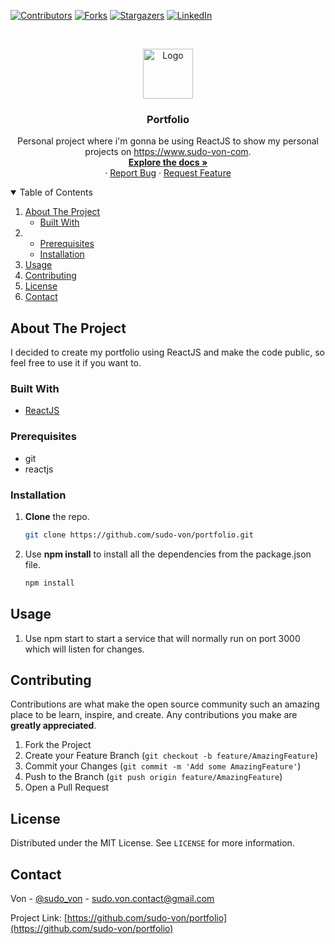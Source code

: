 [![Contributors][contributors-shield]][contributors-url]
[![Forks][forks-shield]][forks-url]
[![Stargazers][stars-shield]][stars-url]
[![LinkedIn][linkedin-shield]][linkedin-url]

<br />
<p align="center">
  <a>
    <img src="https://orbitalsol.net/images/react_heart.gif" alt="Logo" width="80" height="80">
  </a>

  <h3 align="center">Portfolio</h3>

  <p align="center">
    Personal project where i'm gonna be using ReactJS to show my personal projects on <a href="https://www.sudo-von.com" target="_blank">https://www.sudo-von-com</a>. 
    <br />
    <a href="https://github.com/sudo-von/portfolio"><strong>Explore the docs »</strong></a>
    <br />
    ·
    <a href="https://github.com/sudo-von/portfolio/issues">Report Bug</a>
    ·
    <a href="https://github.com/sudo-von/portfolio/issues">Request Feature</a>
  </p>
</p>

<details open="open">
  <summary>Table of Contents</summary>
  <ol>
    <li>
      <a href="#about-the-project">About The Project</a>
      <ul>
        <li><a href="#built-with">Built With</a></li>
      </ul>
    </li>
    <li>
      <ul>
        <li><a href="#prerequisites">Prerequisites</a></li>
        <li><a href="#installation">Installation</a></li>
      </ul>
    </li>
    <li><a href="#usage">Usage</a></li>
    <li><a href="#contributing">Contributing</a></li>
    <li><a href="#license">License</a></li>
    <li><a href="#contact">Contact</a></li>
  </ol>
</details>



<!-- ABOUT THE PROJECT -->
## About The Project

I decided to create my portfolio using ReactJS and make the code public, so feel free to use it if you want to.

### Built With

* [ReactJS](https://reactjs.org/)

### Prerequisites

* git
* reactjs

### Installation

1. <b>Clone</b> the repo.
   ```sh
   git clone https://github.com/sudo-von/portfolio.git
   ```
2. Use <b>npm install</b> to install all the dependencies from the package.json file.
   ```sh
   npm install
   ```
  
<!-- USAGE EXAMPLES -->
## Usage

1. Use npm start to start a service that will normally run on port 3000 which will listen for changes.

<!-- CONTRIBUTING -->
## Contributing

Contributions are what make the open source community such an amazing place to be learn, inspire, and create. Any contributions you make are **greatly appreciated**.

1. Fork the Project
2. Create your Feature Branch (`git checkout -b feature/AmazingFeature`)
3. Commit your Changes (`git commit -m 'Add some AmazingFeature'`)
4. Push to the Branch (`git push origin feature/AmazingFeature`)
5. Open a Pull Request

<!-- LICENSE -->
## License

Distributed under the MIT License. See `LICENSE` for more information.

<!-- CONTACT -->
## Contact

Von - [@sudo_von](https://twitter.com/sudo_von) - sudo.von.contact@gmail.com

Project Link: [https://github.com/sudo-von/portfolio](https://github.com/sudo-von/portfolio)


<!-- MARKDOWN LINKS & IMAGES -->
<!-- https://www.markdownguide.org/basic-syntax/#reference-style-links -->
[contributors-shield]: https://img.shields.io/github/contributors/sudo-von/portfolio.svg?style=for-the-badge
[contributors-url]: https://github.com/sudo-von/portfolio/graphs/contributors
[forks-shield]: https://img.shields.io/github/forks/sudo-von/portfolio.svg?style=for-the-badge
[forks-url]: https://github.com/sudo-von/portfolio/network/members
[stars-shield]: https://img.shields.io/github/stars/sudo-von/portfolio.svg?style=for-the-badge
[stars-url]: https://github.com/sudo-von/portfolio/stargazers
[issues-shield]: https://img.shields.io/github/issues/sudo-von/portfolio.svg?style=for-the-badge
[issues-url]: https://github.com/sudo-von/portfolio/issues
[license-shield]: https://img.shields.io/github/license/sudo-von/portfolio.svg?style=for-the-badge
[license-url]: https://github.com/sudo-von/portfolio/blob/master/LICENSE.txt
[linkedin-shield]: https://img.shields.io/badge/-LinkedIn-black.svg?style=for-the-badge&logo=linkedin&colorB=555
[linkedin-url]: https://www.linkedin.com/in/jes%C3%BAs-%C3%A1ngel-rodr%C3%ADguez-mart%C3%ADnez-84991a1b4/
